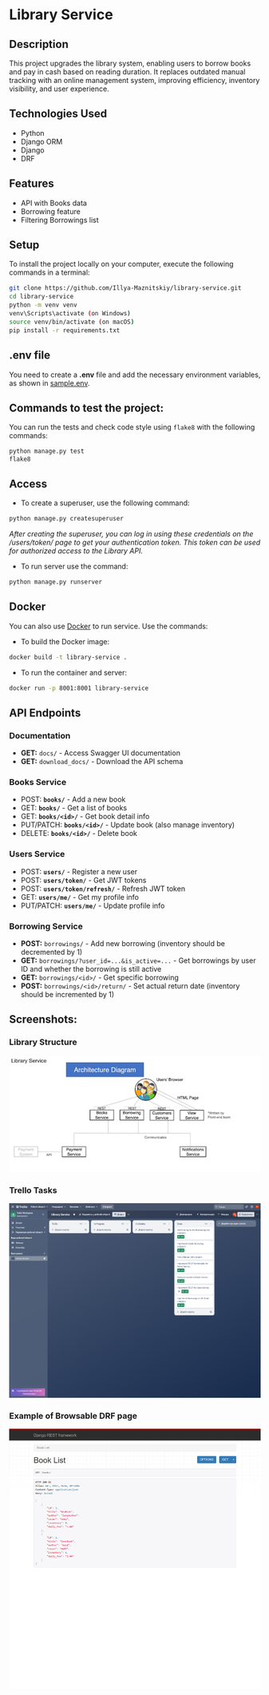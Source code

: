 # Library Service


## Description
This project upgrades the library system, enabling users to borrow books and pay in cash based on reading duration. It replaces outdated manual tracking with an online management system, improving efficiency, inventory visibility, and user experience.


## Technologies Used
- Python
- Django ORM
- Django
- DRF


## Features
- API with Books data
- Borrowing feature
- Filtering Borrowings list


## Setup
To install the project locally on your computer, execute the following commands in a terminal:
```bash
git clone https://github.com/Illya-Maznitskiy/library-service.git
cd library-service
python -m venv venv
venv\Scripts\activate (on Windows)
source venv/bin/activate (on macOS)
pip install -r requirements.txt
```

## .env file
You need to create a **.env** file and add the necessary environment variables, as shown in [sample.env](sample.env).


## Commands to test the project:
You can run the tests and check code style using `flake8` with the following commands:

```
python manage.py test
flake8
```


## Access
- To create a superuser, use the following command:
```bash
python manage.py createsuperuser
```
_After creating the superuser, you can log in using these credentials on the /users/token/ page to get your authentication token. This token can be used for authorized access to the Library API._

- To run server use the command:
```bash
python manage.py runserver
```

## Docker
You can also use [Docker](https://www.docker.com/) to run service. Use the commands:

- To build the Docker image:
```bash
docker build -t library-service .
```

- To run the container and server:
```bash
docker run -p 8001:8001 library-service
```


## API Endpoints
### Documentation
- **GET:** `docs/`             - Access Swagger UI documentation
- **GET:** `download_docs/`    - Download the API schema

### Books Service
- POST: **`books/`**             - Add a new book
- GET: **`books/`**              - Get a list of books
- GET: **`books/<id>/`**         - Get book detail info 
- PUT/PATCH: **`books/<id>/`**   - Update book (also manage inventory)
- DELETE: **`books/<id>/`**      - Delete book

### Users Service
- POST: **`users/`**                          - Register a new user 
- POST: **`users/token/`**                   - Get JWT tokens 
- POST: **`users/token/refresh/`**           - Refresh JWT token 
- GET: **`users/me/`**                        - Get my profile info 
- PUT/PATCH: **`users/me/`**                  - Update profile info

### Borrowing Service
- **POST:** `borrowings/`                      - Add new borrowing (inventory should be decremented by 1)
- **GET:** `borrowings/?user_id=...&is_active=...`  - Get borrowings by user ID and whether the borrowing is still active
- **GET:** `borrowings/<id>/`                  - Get specific borrowing 
- **POST:** `borrowings/<id>/return/`         - Set actual return date (inventory should be incremented by 1)


## Screenshots:
### Library Structure
![Library Structure](screenshots/library_structure.png)

### Trello Tasks
![Trello Tasks](screenshots/trello_tasks.png)

### Example of Browsable DRF page
![Books Page](screenshots/books_page.png)

